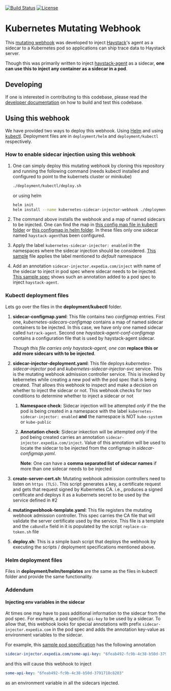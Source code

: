 [![Build Status](https://travis-ci.org/ExpediaDotCom/kubernetes-sidecar-injector.svg?branch=master)](https://travis-ci.org/ExpediaDotCom/kubernetes-sidecar-injector)
[![License](https://img.shields.io/badge/license-Apache%20License%202.0-blue.svg)](https://github.com/ExpediaDotCom/haystack/blob/master/LICENSE)

Kubernetes Mutating Webhook
===========

This [mutating webhook](https://kubernetes.io/docs/reference/access-authn-authz/admission-controllers/#mutatingadmissionwebhook) was developed to inject [Haystack](http://expediadotcom.github.io/haystack/)'s agent as a sidecar to a Kubernetes pod so applications can ship trace data to Haystack server. 

Though this was primarily written to inject [haystack-agent](https://github.com/ExpediaDotCom/haystack-agent) as a sidecar, __one can use this to inject any container as a sidecar in a pod__.

## Developing

If one is interested in contributing to this codebase, please read the [developer documentation](DEVELOP.md) on how to build and test this codebase.

## Using this webhook

We have provided two ways to deploy this webhook. Using [Helm](https://helm.sh/) and using [kubectl](https://kubernetes.io/docs/reference/kubectl/overview/). Deployment files are in `deployment/helm` and `deployment/kubectl` respectively. 

### How to enable sidecar injection using this webhook

1. One can simply deploy this mutating webhook by cloning this repository and running the following command (needs kubectl installed and configured to point to the kubernets cluster or minikube)

    ```bash
    ./deployment/kubectl/deploy.sh
    ```

    or using helm

    ```bash
    helm init
    helm install --name kubernetes-sidecar-injector-webhook ./deployment/helm
    ```

2. The command above installs the webhook and a map of named sidecars to be injected. One can find the map in [this config map file in kubectl folder](deployment/kubectl/sidecar-configmap.yaml) or [this configmap in helm folder](deployment/helm/templates/sidecar-configmap.yaml). In these files only one sidecar named `haystack-agent`has been configured.

3. Apply the label `kubernetes-sidecar-injector: enabled` in the namespaces where the sidecar injection should be considered. [This sample](sample/namespace-label.yaml) file applies the label mentioned to _default_ namespace

4. Add an annotation `sidecar-injector.expedia.com/inject`  with name of the sidecar to inject in pod spec where sidecar needs to be injected. [This sample spec](sample/echo-server.yaml#L12) shows such an annotation added to a pod spec to inject `haystack-agent`. 

### Kubectl deployment files

Lets go over the files in the __deployment/kubectl__ folder.

1. __sidecar-configmap.yaml__:  This file contains two _configmap_ entries.  First one, _kubernetes-sidecars-configmap_ contains a map of named sidecar containers to be injected. In this case, we have only one named sidecar called `hatrack-agent`. Second one _haystack-agent-conf-configmap_ contains a configuration file that is used by haystack-agent sidecar. 

    _Though this file carries only haystack-agent, one can_  __replace this or add more sidecars with to be injected__. 

2. __sidecar-injector-deployment.yaml__: This file deploys _kubernetes-sidecar-injector_ pod and _kubernetes-sidecar-injector-svc_ service. This is the mutating webhook admission controller service. This is invoked by kebernetes while creating a new pod with the pod spec that is being created. That allows this webhook to inspect and make a decision on whether to inject the sidecar or not. This webhook checks for two conditions to determine whether to inject a sidecar or not
    1. __Namespace check__:  Sidecar injection will be attempted _only_ if the the pod is being created in a namespace with the label `kubernetes-sidecar-injector: enabled` __and__  the namespace is NOT `kube-system` or `kube-public`

    2. __Annotation check__: Sidecar inkection will be attempted _only_ if the pod being created carries an annotation `sidecar-injector.expedia.com/inject`.  Value of this annotation will be used to locate the sidecar to be injected from the configmap in _sidecar-configmap.yaml_.

       __Note__: One can have a __comma separated list of sidecar names__ if more than one sidecar needs to be injected

3. __create-server-cert.sh__: Mutating webhook admission controllers need to listen on `https (TLS)`. This script generates a key, a certificate request and gets that request signed by Kubernetes CA. i.e., produces a signed certificate and deploys it as a kubernets secret to be used by the service defined in #2

4. __mutatingwebhook-template.yaml__: This file registers the mutating webhook admission controller. This spec carries the CA file that will validate the server certificate used by the service. This file is a template and the `caBundle` field in it is populated by the script `replace-ca-token.sh` file

5. __deploy.sh__: This is a simple bash script that deploys the webhook by executing the scripts / deployment specifications mentioned above.  

### Helm deployment files

Files in __deployment/helm/templates__ are the same as the files in kubectl folder and provide the same functionality.

### Addendum

#### Injecting env variables in the sidecar

At times one may have to pass additional information to the sidecar from the pod spec. For example, a pod specific `api-key` to be used by a sidecar. To allow that, this webhook looks for special annotations with prefix `sidecar-injector.expedia.com` in the pod spec and adds the annotation key-value as environment variables to the sidecar. 

For example, this [sample pod specification](sample/echo-server.yaml#L13) has the following annotation 

  ```yaml
  sidecar-injector.expedia.com/some-api-key: "6feab492-fc9b-4c38-b50d-3791718c8203"
  ```

and this will cause this webhook to inject

  ```yaml
  some-api-key: "6feab492-fc9b-4c38-b50d-3791718c8203"
  ```

as an environment variable in all the sidecars injected.

